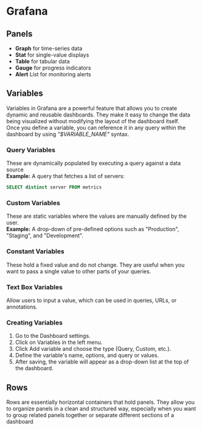 # Grafana

## Panels
* **Graph** for time-series data
* **Stat** for single-value displays
* **Table** for tabular data
* **Gauge** for progress indicators
* **Alert** List for monitoring alerts

## Variables
Variables in Grafana are a powerful feature that allows you to create dynamic and reusable dashboards. They make it easy to change the data being visualized without modifying the layout of the dashboard itself.  
Once you define a variable, you can reference it in any query within the dashboard by using _"$VARIABLE_NAME"_ syntax. 

### Query Variables 
These are dynamically populated by executing a query against a data source  
**Example:** A query that fetches a list of servers:  
```sql
SELECT distinct server FROM metrics
```

### Custom Variables 
These are static variables where the values are manually defined by the user.  
**Example:** A drop-down of pre-defined options such as "Production", "Staging", and "Development". 

### Constant Variables 
These hold a fixed value and do not change. They are useful when you want to pass a single value to other parts of your queries.


### Text Box Variables
Allow users to input a value, which can be used in queries, URLs, or annotations.

### Creating Variables
1. Go to the Dashboard settings.
2. Click on Variables in the left menu.
3. Click Add variable and choose the type (Query, Custom, etc.).
4. Define the variable's name, options, and query or values.
5. After saving, the variable will appear as a drop-down list at the top of the dashboard.

## Rows
Rows are essentially horizontal containers that hold panels. They allow you to organize panels in a clean and structured way, especially when you want to group related panels together or separate different sections of a dashboard  